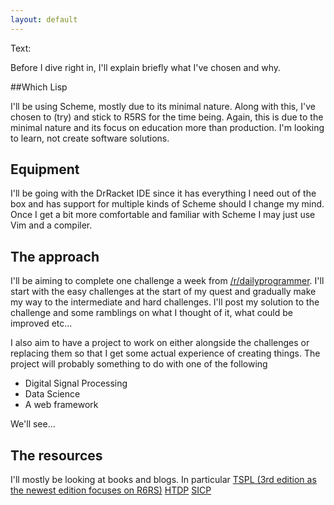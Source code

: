 ```yaml
---
layout: default
---
```


Text: 

Before I dive right in, I'll explain briefly what I've chosen and why.

##Which Lisp

I'll be using Scheme, mostly due to its minimal nature. Along with this, I've chosen to (try) and stick to R5RS for the time being. Again, this is due to the minimal nature and its focus on education more than production. I'm looking to learn, not create software solutions.

## Equipment

I'll be going with the DrRacket IDE since it has everything I need out of the box and has support for multiple kinds of Scheme should I change my mind. Once I get a bit more comfortable and familiar with Scheme I may just use Vim and a compiler.

## The approach

I'll be aiming to complete one challenge a week from [/r/dailyprogrammer](http://www.reddit.com/r/dailyprogrammer). I'll start with the easy challenges at the start of my quest and gradually make my way to the intermediate and hard challenges. I'll post my solution to the challenge and some ramblings on what I thought of it, what could be improved etc...

I also aim to have a project to work on either alongside the challenges or replacing them so that I get some actual experience of creating things.
The project will probably something to do with one of the following

- Digital Signal Processing
- Data Science
- A web framework

We'll see...

## The resources

I'll mostly be looking at books and blogs. In particular
[TSPL (3rd edition as the newest edition focuses on R6RS)](http://www.scheme.com/tspl3/)
[HTDP](http://www.htdp.org/2003-09-26/Book/curriculum-Z-H-1.html#node_toc_start)
[SICP](https://mitpress.mit.edu/sicp/)
